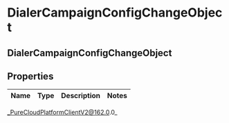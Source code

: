 # DialerCampaignConfigChangeObject

## DialerCampaignConfigChangeObject

## Properties

|Name | Type | Description | Notes|
|------------ | ------------- | ------------- | -------------|



_PureCloudPlatformClientV2@162.0.0_
